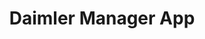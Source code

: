 ---
layout: project
permalink: daimler-manager-app

title: Daimler Manager App
description: Interface design, design lead, icon design
cover-image:
    url: https://source.unsplash.com/collection/1368747/986x814
    description: A nice cover image for my project.
---